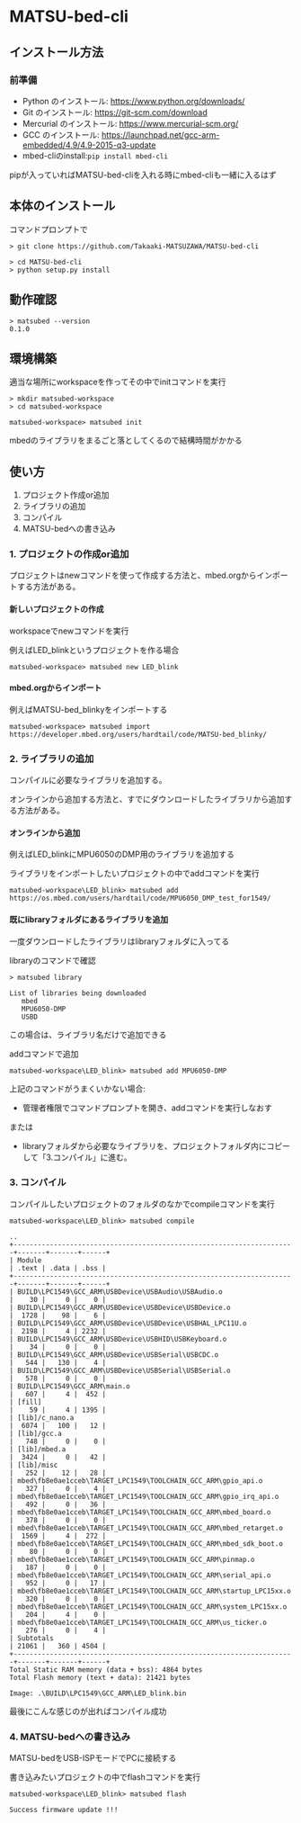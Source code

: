 # MATSU-bed-cli

## インストール方法
### 前準備
- Python のインストール: https://www.python.org/downloads/
- Git のインストール: https://git-scm.com/download
- Mercurial のインストール: https://www.mercurial-scm.org/
- GCC のインストール: https://launchpad.net/gcc-arm-embedded/4.9/4.9-2015-q3-update
- mbed-cliのinstall:`pip install mbed-cli`

pipが入っていればMATSU-bed-cliを入れる時にmbed-cliも一緒に入るはず
## 本体のインストール
コマンドプロンプトで
```
> git clone https://github.com/Takaaki-MATSUZAWA/MATSU-bed-cli

> cd MATSU-bed-cli
> python setup.py install
```

## 動作確認
```
> matsubed --version
0.1.0
```

## 環境構築
適当な場所にworkspaceを作ってその中でinitコマンドを実行
```
> mkdir matsubed-workspace
> cd matsubed-workspace

matsubed-workspace> matsubed init
```
mbedのライブラリをまるごと落としてくるので結構時間がかかる

## 使い方
1. プロジェクト作成or追加
2. ライブラリの追加
3. コンパイル
4. MATSU-bedへの書き込み
### **1. プロジェクトの作成or追加**
プロジェクトはnewコマンドを使って作成する方法と、mbed.orgからインポートする方法がある。
#### 新しいプロジェクトの作成
workspaceでnewコマンドを実行

例えばLED_blinkというプロジェクトを作る場合
```
matsubed-workspace> matsubed new LED_blink
```

#### mbed.orgからインポート
例えばMATSU-bed_blinkyをインポートする
```
matsubed-workspace> matsubed import https://developer.mbed.org/users/hardtail/code/MATSU-bed_blinky/
```

### **2. ライブラリの追加**
コンパイルに必要なライブラリを追加する。

オンラインから追加する方法と、すでにダウンロードしたライブラリから追加する方法がある。

#### オンラインから追加
例えばLED_blinkにMPU6050のDMP用のライブラリを追加する

ライブラリをインポートしたいプロジェクトの中でaddコマンドを実行
```
matsubed-workspace\LED_blink> matsubed add https://os.mbed.com/users/hardtail/code/MPU6050_DMP_test_for1549/

```

#### 既にlibraryフォルダにあるライブラリを追加
一度ダウンロードしたライブラリはlibraryフォルダに入ってる

libraryのコマンドで確認
```
> matsubed library

List of libraries being downloaded
   mbed
   MPU6050-DMP
   USBD
```
この場合は、ライブラリ名だけで追加できる

addコマンドで追加
```
matsubed-workspace\LED_blink> matsubed add MPU6050-DMP
```

上記のコマンドがうまくいかない場合:
 - 管理者権限でコマンドプロンプトを開き、addコマンドを実行しなおす

 または
 - libraryフォルダから必要なライブラリを、プロジェクトフォルダ内にコピーして「3.コンパイル」に進む。

### **3. コンパイル**
コンパイルしたいプロジェクトのフォルダのなかでcompileコマンドを実行
```
matsubed-workspace\LED_blink> matsubed compile

..
+----------------------------------------------------------------------+-------+-------+------+
| Module                                                               | .text | .data | .bss |
+----------------------------------------------------------------------+-------+-------+------+
| BUILD\LPC1549\GCC_ARM\USBDevice\USBAudio\USBAudio.o                  |    30 |     0 |    0 |
| BUILD\LPC1549\GCC_ARM\USBDevice\USBDevice\USBDevice.o                |  1728 |    98 |    6 |
| BUILD\LPC1549\GCC_ARM\USBDevice\USBDevice\USBHAL_LPC11U.o            |  2198 |     4 | 2232 |
| BUILD\LPC1549\GCC_ARM\USBDevice\USBHID\USBKeyboard.o                 |    34 |     0 |    0 |
| BUILD\LPC1549\GCC_ARM\USBDevice\USBSerial\USBCDC.o                   |   544 |   130 |    4 |
| BUILD\LPC1549\GCC_ARM\USBDevice\USBSerial\USBSerial.o                |   578 |     0 |    0 |
| BUILD\LPC1549\GCC_ARM\main.o                                         |   607 |     4 |  452 |
| [fill]                                                               |    59 |     4 | 1395 |
| [lib]/c_nano.a                                                       |  6074 |   100 |   12 |
| [lib]/gcc.a                                                          |   748 |     0 |    0 |
| [lib]/mbed.a                                                         |  3424 |     0 |   42 |
| [lib]/misc                                                           |   252 |    12 |   28 |
| mbed\fb8e0ae1cceb\TARGET_LPC1549\TOOLCHAIN_GCC_ARM\gpio_api.o        |   327 |     0 |    4 |
| mbed\fb8e0ae1cceb\TARGET_LPC1549\TOOLCHAIN_GCC_ARM\gpio_irq_api.o    |   492 |     0 |   36 |
| mbed\fb8e0ae1cceb\TARGET_LPC1549\TOOLCHAIN_GCC_ARM\mbed_board.o      |   378 |     0 |    0 |
| mbed\fb8e0ae1cceb\TARGET_LPC1549\TOOLCHAIN_GCC_ARM\mbed_retarget.o   |  1569 |     4 |  272 |
| mbed\fb8e0ae1cceb\TARGET_LPC1549\TOOLCHAIN_GCC_ARM\mbed_sdk_boot.o   |    80 |     0 |    0 |
| mbed\fb8e0ae1cceb\TARGET_LPC1549\TOOLCHAIN_GCC_ARM\pinmap.o          |   187 |     0 |    0 |
| mbed\fb8e0ae1cceb\TARGET_LPC1549\TOOLCHAIN_GCC_ARM\serial_api.o      |   952 |     0 |   17 |
| mbed\fb8e0ae1cceb\TARGET_LPC1549\TOOLCHAIN_GCC_ARM\startup_LPC15xx.o |   320 |     0 |    0 |
| mbed\fb8e0ae1cceb\TARGET_LPC1549\TOOLCHAIN_GCC_ARM\system_LPC15xx.o  |   204 |     4 |    0 |
| mbed\fb8e0ae1cceb\TARGET_LPC1549\TOOLCHAIN_GCC_ARM\us_ticker.o       |   276 |     0 |    4 |
| Subtotals                                                            | 21061 |   360 | 4504 |
+----------------------------------------------------------------------+-------+-------+------+
Total Static RAM memory (data + bss): 4864 bytes
Total Flash memory (text + data): 21421 bytes

Image: .\BUILD\LPC1549\GCC_ARM\LED_blink.bin
```
最後にこんな感じのが出ればコンパイル成功

### **4. MATSU-bedへの書き込み**
MATSU-bedをUSB-ISPモードでPCに接続する

書き込みたいプロジェクトの中でflashコマンドを実行
```
matsubed-workspace\LED_blink> matsubed flash

Success firmware update !!!
```